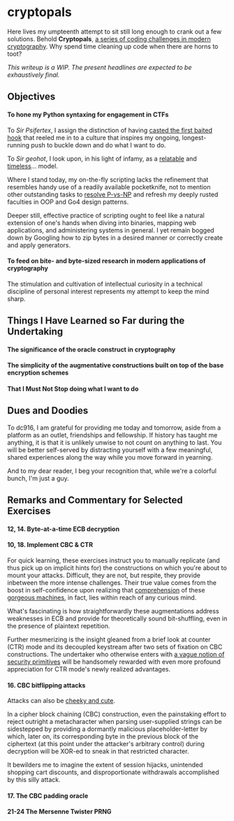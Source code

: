 # cryptopals

Here lives my umpteenth attempt to sit still long enough to crank out a few solutions. Behold __Cryptopals__, [a series of coding challenges in modern cryptography](https://blog.pinboard.in/2013/04/the_matasano_crypto_challenges/). Why spend time cleaning up code when there are horns to toot?

_This writeup is a WIP. The present headlines are expected to be exhaustively final._

## Objectives

#### To hone my Python syntaxing for engagement in CTFs

To _Sir Psifertex_, I assign the distinction of having [casted the first baited hook](https://www.youtube.com/watch?v=okPWY0FeUoU&t=4m34s) that reeled me in to a culture that inspires my ongoing, longest-running push to buckle down and do what I want to do.

To _Sir geohot_, I look upon, in his light of infamy, as a [relatable](https://www.youtube.com/watch?v=AerjS7PTNYs&t=6m42s) and [timeless](https://www.youtube.com/watch?v=eGl6kpSajag&t=11m16s)... model.

Where I stand today, my on-the-fly scripting lacks the refinement that resembles handy use of a readily available pocketknife, not to mention other outstanding tasks to [resolve P-vs-NP](https://www.youtube.com/watch?v=wf-BqAjZb8M&t=12m46s) and refresh my deeply rusted faculties in OOP and Go4 design patterns.

Deeper still, effective practice of scripting ought to feel like a natural extension of one's hands when diving into binaries, mapping web applications, and administering systems in general. I yet remain bogged down by Googling how to zip bytes in a desired manner or correctly create and apply generators.

#### To feed on bite- and byte-sized research in modern applications of cryptography

The stimulation and cultivation of intellectual curiosity in a technical discipline of personal interest represents my attempt to keep the mind sharp.

## Things I Have Learned so Far during the Undertaking

#### The significance of the oracle construct in cryptography

#### The simplicity of the augmentative constructions built on top of the base encryption schemes

#### That I Must Not Stop doing what I want to do

## Dues and Doodies

To dc916, I am grateful for providing me today and tomorrow, aside from a platform as an outlet, friendships and fellowship. If history has taught me anything, it is that it is unlikely unwise to not count on anything to last. You will be better self-served by distracting yourself with a few meaningful, shared experiences along the way while you move forward in yearning.

And to my dear reader, I beg your recognition that, while we're a colorful bunch, I'm just a guy.

## Remarks and Commentary for Selected Exercises

#### 12, 14. Byte-at-a-time ECB decryption

#### 10, 18. Implement CBC & CTR

For quick learning, these exercises instruct you to manually replicate (and thus pick up on implicit hints for) the constructions on which you're about to mount your attacks. Difficult, they are not, but respite, they provide inbetween the more intense challenges. Their true value comes from the boost in self-confidence upon realizing that [comprehension](https://en.wikipedia.org/wiki/Block_cipher_mode_of_operation#CBC) of these [gorgeous machines](https://en.wikipedia.org/wiki/Block_cipher_mode_of_operation#CTR), in fact, lies within reach of any curious mind.

What's fascinating is how straightforwardly these augmentations address weaknesses in ECB and provide for theoretically sound bit-shuffling, even in the presence of plaintext repetition.

Further mesmerizing is the insight gleaned from a brief look at counter (CTR) mode and its decoupled keystream after two sets of fixation on CBC constructions. The undertaker who otherwise enters with [a vague notion of security primitives](https://www.coursera.org/learn/crypto) will be handsomely rewarded with even more profound appreciation for CTR mode's newly realized advantages.

#### 16. CBC bitflipping attacks

Attacks can also be [cheeky and cute](https://www.coursera.org/lecture/crypto/attacking-non-atomic-decryption-mtJS8).

In a cipher block chaining (CBC) construction, even the painstaking effort to reject outright a metacharacter when parsing user-supplied strings can be sidestepped by providing a dormantly malicious placeholder-letter by which, later on, its corresponding byte in the previous block of the ciphertext (at this point under the attacker's arbitrary control) during decryption will be XOR-ed to sneak in that restricted character.

It bewilders me to imagine the extent of session hijacks, unintended shopping cart discounts, and disproportionate withdrawals accomplished by this silly attack.

#### 17. The CBC padding oracle

#### 21-24 The Mersenne Twister PRNG
